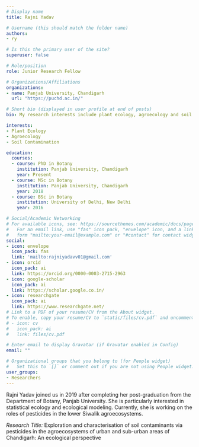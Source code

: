 ```yaml
---
# Display name
title: Rajni Yadav

# Username (this should match the folder name)
authors:
- ry

# Is this the primary user of the site?
superuser: false

# Role/position
role: Junior Research Fellow

# Organizations/Affiliations
organizations:
- name: Panjab University, Chandigarh
  url: "https://puchd.ac.in/"

# Short bio (displayed in user profile at end of posts)
bio: My research interests include plant ecology, agroecology and soil pollution.

interests:
- Plant Ecology
- Agroecology
- Soil Contamination

education:
  courses:
  - course: PhD in Botany
    institution: Panjab University, Chandigarh
    year: Present
  - course: MSc in Botany
    institution: Panjab University, Chandigarh
    year: 2018
  - course: BSc in Botany
    institution: University of Delhi, New Delhi
    year: 2016

# Social/Academic Networking
# For available icons, see: https://sourcethemes.com/academic/docs/page-builder/#icons
#   For an email link, use "fas" icon pack, "envelope" icon, and a link in the
#   form "mailto:your-email@example.com" or "#contact" for contact widget.
social:
- icon: envelope
  icon_pack: fas
  link: 'mailto:rajniyadavv01@gmail.com'
- icon: orcid
  icon_pack: ai
  link: https://orcid.org/0000-0003-2715-2963
- icon: google-scholar
  icon_pack: ai
  link: https://scholar.google.co.in/
- icon: researchgate
  icon_pack: ai
  link: https://www.researchgate.net/
# Link to a PDF of your resume/CV from the About widget.
# To enable, copy your resume/CV to `static/files/cv.pdf` and uncomment the lines below.
# - icon: cv
#   icon_pack: ai
#   link: files/cv.pdf

# Enter email to display Gravatar (if Gravatar enabled in Config)
email: ""

# Organizational groups that you belong to (for People widget)
#   Set this to `[]` or comment out if you are not using People widget.
user_groups:
- Researchers
---
```


Rajni Yadav joined us in 2019 after completing her post-graduation from the Department of Botany, Panjab University. She is particularly interested in statistical ecology and ecological modeling. Currently, she is working on the roles of pesticides in the lower Siwalik agroecosystems.

*Research Title:* Exploration and characterisation of soil contaminants via pesticides in the agroecosystems of urban and sub-urban areas of Chandigarh: An ecological perspective
